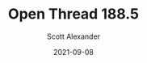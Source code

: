 ---
layout: podcast
title: "Open Thread 188.5"
author: Scott Alexander
description: https://astralcodexten.substack.com/p/open-thread-1885
date: 2021-09-08
length: 33893
duration: 8
guid: open-thread-1885
---